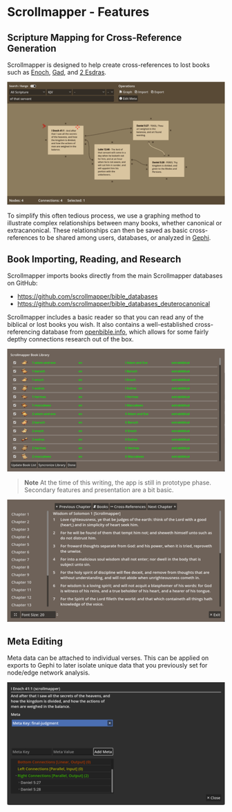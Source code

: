 # Scrollmapper - Features 

## Scripture Mapping for Cross-Reference Generation

Scrollmapper is designed to help create cross-references to lost books such as [Enoch](https://github.com/scrollmapper/bible_databases_deuterocanonical/blob/master/sources/en/1-enoch/1-enoch.md), [Gad](https://github.com/scrollmapper/bible_databases_deuterocanonical/blob/master/sources/en/gad-the-seer/gad-the-seer.md), and [2 Esdras](https://github.com/scrollmapper/bible_databases_deuterocanonical/blob/master/sources/en/2-esdras/2-esdras.md).

![Scrollmap](../images/scrollmap.png)

To simplify this often tedious process, we use a graphing method to illustrate complex relationships between many books, whether canonical or extracanonical. These relationships can then be saved as basic cross-references to be shared among users, databases, or analyzed in [Gephi](https://gephi.org/).


## Book Importing, Reading, and Research

Scrollmapper imports books directly from the main Scrollmapper databases on GitHub:

- https://github.com/scrollmapper/bible_databases
- https://github.com/scrollmapper/bible_databases_deuterocanonical

Scrollmapper includes a basic reader so that you can read any of the biblical or lost books you wish. It also contains a well-established cross-referencing database from [openbible.info](https://www.openbible.info/labs/cross-references/), which allows for some fairly depthy connections research out of the box. 

![Book List](../images/books-list.png)

> **Note** At the time of this writing, the app is still in prototype phase. Secondary features and presentation are a bit basic. 

![Reader](../images/reader.png)

## Meta Editing 

Meta data can be attached to individual verses. This can be applied on exports to Gephi to later isolate unique data that you previously set for node/edge network analysis. 

![Meta Editing](../images/meta.png)